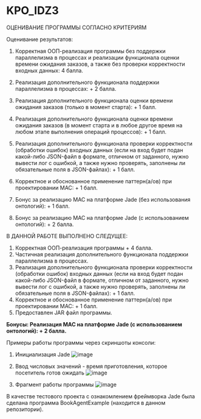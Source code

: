 # KPO_IDZ3
ОЦЕНИВАНИЕ ПРОГРАММЫ СОГЛАСНО КРИТЕРИЯМ

Оценивание результатов:
1. Корректная ООП-реализация программы без поддержки параллелизма
в процессах и реализации функционала оценки времени ожидания заказов, а также без проверки корректности входных данных: 4 балла.
2. Реализация дополнительного функционала поддержки параллелизма
в процессах: + 2 балла.
3. Реализация дополнительного функционала оценки времени ожидания заказов (только в момент старта): + 1 балл.
3. Реализация дополнительного функционала оценки времени ожидания заказов (в момент старта и в любое другое время на любом этапе выполнения операций процессов): + 1 балл.
4. Реализация дополнительного функционала проверки корректности (обработки ошибок) входных данных (если на вход будет подан какой-либо JSON-файл в формате, отличном от заданного, нужно вывести лог с ошибкой, а также нужно проверять, заполнены ли обязательные поля в JSON-файлах): + 1 балл.
5. Корректное и обоснованное применение паттерн(а/ов) при проектировании МАС: + 1 балл.

1. Бонус за реализацию МАС на платформе Jade (без использования онтологий): + 1 балл.
2. Бонус за реализацию МАС на платформе Jade (с использованием онтологий): + 2 балла.






В ДАННОЙ РАБОТЕ ВЫПОЛНЕНО СЛЕДУЩЕЕ:
1) Корректная ООП-реализация программы + 4 балла.
2) Частичная реализация дополнительного функционала поддержки параллелизма в процессах.
3) Реализация дополнительного функционала проверки корректности (обработки ошибок) входных данных (если на вход будет подан какой-либо JSON-файл в формате, отличном от заданного, нужно вывести лог с ошибкой, а также нужно проверять, заполнены ли обязательные поля в JSON-файлах): + 1 балл.
4) Корректное и обоснованное применение паттерн(а/ов) при проектировании МАС: + 1 балл.
5) Предоставлен JAR файл программы.


**Бонусы: Реализация МАС на платформе Jade (с использованием онтологий): + 2 балла.**
 
Примеры работы программы через скриншоты консоли:

1) Инициализация Jade
![image](https://user-images.githubusercontent.com/118361120/227826740-31b54b5e-4ee5-4a4c-ab06-8a00b5ac68e1.png)

2) Ввод числовых значений - время приготовления, которое посетитель готов ожидать
![image](https://user-images.githubusercontent.com/118361120/227826853-88e65b4e-ca45-4c52-9fac-e6eda36b37fb.png)

3) Фрагмент работы программы
![image](https://user-images.githubusercontent.com/118361120/227827204-ce820436-cc25-4c28-9078-6c7b57841b33.png)



В качестве тестового проекта с ознакомлением фреймворка Jade была сделана программа BookAgentExample (находится в данном репозитории).
